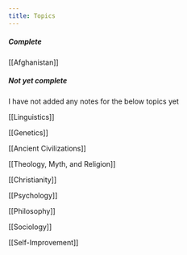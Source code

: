 ```yaml
---
title: Topics
---
```


##### Complete
[[Afghanistan]]

##### Not yet complete
I have not added any notes for the below topics yet

[[Linguistics]]

[[Genetics]]

[[Ancient Civilizations]]

[[Theology, Myth, and Religion]]

[[Christianity]]

[[Psychology]]

[[Philosophy]]

[[Sociology]]

[[Self-Improvement]]

